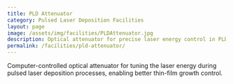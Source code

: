 ```yaml
---
title: PLD Attenuator
category: Pulsed Laser Deposition Facilities
layout: page
image: /assets/img/facilities/PLDAttenuator.jpg
description: Optical attenuator for precise laser energy control in PLD systems.
permalink: /facilities/pld-attenuator/
---
```


Computer-controlled optical attenuator for tuning the laser energy during pulsed laser deposition processes, enabling better thin-film growth control.
